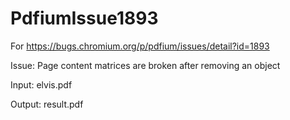# PdfiumIssue1893
For https://bugs.chromium.org/p/pdfium/issues/detail?id=1893

Issue: Page content matrices are broken after removing an object

Input: elvis.pdf

Output: result.pdf
